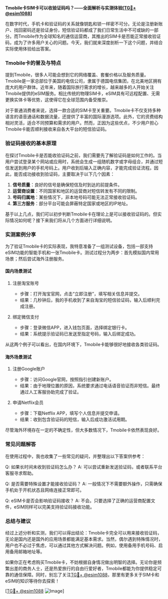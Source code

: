 **Tmobile卡SIM卡可以收验证码吗？——全面解析与实测体验[[TG💪+ @esim1088](https://t.me/s/esim1088)]**

在数字时代，手机卡和验证码的关系就像钥匙和锁一样密不可分。无论是注册新账户、找回密码还是验证身份，短信验证码都成了我们日常生活中不可或缺的一部分。而Tmobile作为全球知名的通信运营商，其推出的SIM卡是否能正常接收验证码，成为了许多用户关心的问题。今天，我们就来深度剖析一下这个问题，并结合实际使用体验给出答案。

### Tmobile卡的普及与特点

提到Tmobile，很多人可能会想到它的网络覆盖、套餐价格以及服务质量。Tmobile是一家总部位于美国的电信公司，隶属于德国电信集团，在北美地区拥有庞大的用户群体。近年来，随着国际旅行需求的增长，越来越多的人开始关注Tmobile提供的eSIM服务。相比传统的物理SIM卡，eSIM具有可远程配置、无需更换实体卡等优势，这使得它在全球范围内备受推崇。

对于普通消费者来说，选择一款合适的SIM卡至关重要。Tmobile卡不仅支持多种语言的语音通话和数据流量，还提供了丰富的国际漫游选项。此外，它的资费结构相对灵活，适合不同预算和需求的用户。然而，正因为这些优点，不少用户担心Tmobile卡能否顺利接收来自各大平台的短信验证码。

### 验证码接收的基本原理

在探讨Tmobile卡是否能收验证码之前，我们需要先了解验证码是如何工作的。当用户尝试登录某个网站或应用时，系统会生成一组随机数字或字母组合，并通过短信发送到用户的手机号码上。用户收到后输入正确内容，才能完成验证流程。因此，能否成功接收到验证码，主要取决于以下几个因素：

1. **信号质量**：良好的信号是确保短信及时到达的前提条件。
2. **运营商设置**：不同国家和地区的运营商对短信转发有不同的限制。
3. **号码归属地**：某些情况下，非本地号码可能无法正常接收验证码。
4. **第三方服务**：部分平台可能会屏蔽特定国家或地区的IP地址。

基于以上几点，我们可以初步判断Tmobile卡在理论上是可以接收验证码的。但实际情况如何呢？接下来我们将从几个方面进行详细说明。

### 实测案例分享

为了验证Tmobile卡的实际表现，我特意准备了一组测试设备，包括一部支持eSIM功能的智能手机和一张Tmobile卡。测试过程分为两步：首先模拟国内常用场景；然后尝试海外注册服务。

#### 国内场景测试

1. 注册淘宝账号
   - 步骤：打开淘宝官网，点击“立即注册”，填写相关信息并提交。
   - 结果：几秒钟后，我的手机收到了来自淘宝的短信验证码，输入后顺利完成注册。
   
2. 绑定微信支付
   - 步骤：登录微信APP，进入钱包页面，选择绑定银行卡。
   - 结果：系统提示验证码已发送至指定号码，输入后绑定成功。

从这两个例子可以看出，在国内环境下，Tmobile卡能够很好地接收各类验证码。

#### 海外场景测试

1. 注册Google账户
   - 步骤：访问Google官网，按照指引创建新账户。
   - 结果：由于地理位置的原因，系统要求通过电话语音验证而非短信。最终通过人工客服协助完成了验证。

2. 申请Netflix会员
   - 步骤：下载Netflix APP，填写个人信息并提交申请。
   - 结果：收到包含验证码的短信，输入后成功激活试用期。

尽管海外环境存在一定的不确定性，但大多数情况下，Tmobile卡依然表现良好。

### 常见问题解答

在使用过程中，我也收集了一些常见的疑问，并整理出以下答案供参考：

Q: 如果长时间未收到验证码怎么办？
A: 可以尝试重新发送验证码，或者联系平台客服寻求帮助。

Q: 是否需要特殊设置才能接收验证码？
A: 一般情况下不需要额外操作，只需确保手机处于开机状态且网络连接正常即可。

Q: eSIM卡是否会影响验证码接收？
A: 不会。只要选择了正确的运营商配置文件，eSIM同样可以完美支持验证码接收功能。

### 总结与建议

经过上述分析和实测，我们可以得出结论：Tmobile卡完全可以用来接收验证码，无论是国内还是国外的应用场景都能满足基本需求。当然，偶尔遇到特殊情况时，用户也不必过于焦虑，可以通过其他方式解决问题。例如，使用备用手机号码、启用备用邮箱地址等。

如果你正在考虑购买Tmobile卡，不妨根据自身情况做出明智的选择。无论你是频繁出差的商务人士，还是热爱旅行的自由行爱好者，Tmobile都能为你提供稳定可靠的通信保障。同时，别忘了关注[TG💪+ @esim1088](https://t.me/s/esim1088)，那里有更多关于SIM卡和eSIM的知识等待你去探索！

[[TG💪+ @esim1088](https://t.me/s/esim1088) ![Image](https://i.postimg.cc/4NQfJmqS/Snipaste-2025-05-13-00-14-12.png)]